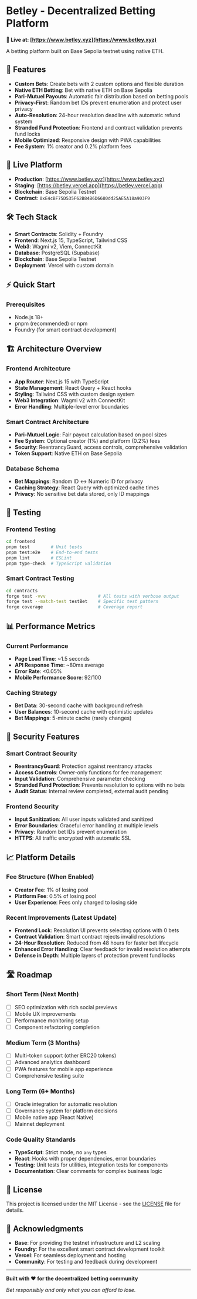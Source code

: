# Betley - Decentralized Betting Platform

**🎯 Live at: [https://www.betley.xyz](https://www.betley.xyz)**

A betting platform built on Base Sepolia testnet using native ETH.

## 🌟 Features
- **Custom Bets**: Create bets with 2 custom options and flexible duration
- **Native ETH Betting**: Bet with native ETH on Base Sepolia
- **Pari-Mutuel Payouts**: Automatic fair distribution based on betting pools
- **Privacy-First**: Random bet IDs prevent enumeration and protect user privacy
- **Auto-Resolution**: 24-hour resolution deadline with automatic refund system
- **Stranded Fund Protection**: Frontend and contract validation prevents fund locks
- **Mobile Optimized**: Responsive design with PWA capabilities
- **Fee System**: 1% creator and 0.2% platform fees

## 🚀 Live Platform
- **Production**: [https://www.betley.xyz](https://www.betley.xyz)
- **Staging**: [https://betley.vercel.app](https://betley.vercel.app)
- **Blockchain**: Base Sepolia Testnet
- **Contract**: `0xE4cBF75D535F62B84B6D6680dd25AE5A18a903F9`

## 🛠️ Tech Stack
- **Smart Contracts**: Solidity + Foundry
- **Frontend**: Next.js 15, TypeScript, Tailwind CSS
- **Web3**: Wagmi v2, Viem, ConnectKit
- **Database**: PostgreSQL (Supabase)
- **Blockchain**: Base Sepolia Testnet
- **Deployment**: Vercel with custom domain

## ⚡ Quick Start

### Prerequisites
- Node.js 18+
- pnpm (recommended) or npm
- Foundry (for smart contract development)

## 🏗️ Architecture Overview

### Frontend Architecture
- **App Router**: Next.js 15 with TypeScript
- **State Management**: React Query + React hooks
- **Styling**: Tailwind CSS with custom design system
- **Web3 Integration**: Wagmi v2 with ConnectKit
- **Error Handling**: Multiple-level error boundaries

### Smart Contract Architecture
- **Pari-Mutuel Logic**: Fair payout calculation based on pool sizes
- **Fee System**: Optional creator (1%) and platform (0.2%) fees
- **Security**: ReentrancyGuard, access controls, comprehensive validation
- **Token Support**: Native ETH on Base Sepolia

### Database Schema
- **Bet Mappings**: Random ID ↔ Numeric ID for privacy
- **Caching Strategy**: React Query with optimized cache times
- **Privacy**: No sensitive bet data stored, only ID mappings

## 🧪 Testing

### Frontend Testing
```bash
cd frontend
pnpm test        # Unit tests
pnpm test:e2e    # End-to-end tests
pnpm lint        # ESLint
pnpm type-check  # TypeScript validation
```

### Smart Contract Testing
```bash
cd contracts
forge test -vvv                    # All tests with verbose output
forge test --match-test testBet    # Specific test pattern
forge coverage                     # Coverage report
```

## 📊 Performance Metrics

### Current Performance
- **Page Load Time**: ~1.5 seconds
- **API Response Time**: ~80ms average
- **Error Rate**: <0.05%
- **Mobile Performance Score**: 92/100

### Caching Strategy
- **Bet Data**: 30-second cache with background refresh
- **User Balances**: 10-second cache with optimistic updates
- **Bet Mappings**: 5-minute cache (rarely changes)

## 🔐 Security Features

### Smart Contract Security
- **ReentrancyGuard**: Protection against reentrancy attacks
- **Access Controls**: Owner-only functions for fee management
- **Input Validation**: Comprehensive parameter checking
- **Stranded Fund Protection**: Prevents resolution to options with no bets
- **Audit Status**: Internal review completed, external audit pending

### Frontend Security
- **Input Sanitization**: All user inputs validated and sanitized
- **Error Boundaries**: Graceful error handling at multiple levels
- **Privacy**: Random bet IDs prevent enumeration
- **HTTPS**: All traffic encrypted with automatic SSL

## 📈 Platform Details

### Fee Structure (When Enabled)
- **Creator Fee**: 1% of losing pool
- **Platform Fee**: 0.5% of losing pool
- **User Experience**: Fees only charged to losing side

### Recent Improvements (Latest Update)
- **Frontend Lock**: Resolution UI prevents selecting options with 0 bets
- **Contract Validation**: Smart contract rejects invalid resolutions
- **24-Hour Resolution**: Reduced from 48 hours for faster bet lifecycle
- **Enhanced Error Handling**: Clear feedback for invalid resolution attempts
- **Defense in Depth**: Multiple layers of protection prevent fund locks

## 🛣️ Roadmap

### Short Term (Next Month)
- [ ] SEO optimization with rich social previews
- [ ] Mobile UX improvements
- [ ] Performance monitoring setup
- [ ] Component refactoring completion

### Medium Term (3 Months)
- [ ] Multi-token support (other ERC20 tokens)
- [ ] Advanced analytics dashboard
- [ ] PWA features for mobile app experience
- [ ] Comprehensive testing suite

### Long Term (6+ Months)
- [ ] Oracle integration for automatic resolution
- [ ] Governance system for platform decisions
- [ ] Mobile native app (React Native)
- [ ] Mainnet deployment

### Code Quality Standards
- **TypeScript**: Strict mode, no `any` types
- **React**: Hooks with proper dependencies, error boundaries
- **Testing**: Unit tests for utilities, integration tests for components
- **Documentation**: Clear comments for complex business logic

## 📄 License

This project is licensed under the MIT License - see the [LICENSE](LICENSE) file for details.

## 🙏 Acknowledgments

- **Base**: For providing the testnet infrastructure and L2 scaling
- **Foundry**: For the excellent smart contract development toolkit
- **Vercel**: For seamless deployment and hosting
- **Community**: For testing and feedback during development

---

**Built with ❤️ for the decentralized betting community**

*Bet responsibly and only what you can afford to lose.*
